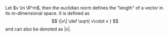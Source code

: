 
Let $v \in \R^m$, then the euclidian norm defines the "length" of a vector in its $m$-dimensional space. It is defined as 
$$
\|v\| \def \sqrt{ v\cdot v }
$$
and can also be denoted as $|v|$.

